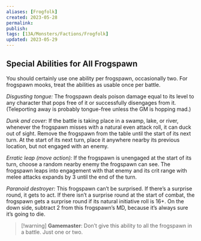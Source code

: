 ```yaml
---
aliases: [Frogfolk]
created: 2023-05-28
permalink: 
publish: 
tags: [13A/Monsters/Factions/Frogfolk]
updated: 2023-05-29
---
```


## Special Abilities for All Frogspawn

You should certainly use one ability per frogspawn, occasionally two. For frogspawn mooks, treat the abilities as usable once per battle.

*Disgusting tongue:* The frogspawn deals poison damage equal to its level to any character that pops free of it or successfully disengages from it. (Teleporting away is probably tongue-free unless the GM is hopping mad.)

*Dunk and cover:* If the battle is taking place in a swamp, lake, or river, whenever the frogspawn misses with a natural even attack roll, it can duck out of sight. Remove the frogspawn from the table until the start of its next turn. At the start of its next turn, place it anywhere nearby its previous location, but not engaged with an enemy.

*Erratic leap (move action):* If the frogspawn is unengaged at the start of its turn, choose a random nearby enemy the frogspawn can see. The frogspawn leaps into engagement with that enemy and its crit range with melee attacks expands by 3 until the end of the turn.

*Paranoid destroyer:* This frogspawn can’t be surprised. If there’s a surprise round, it gets to act. If there isn’t a surprise round at the start of combat, the frogspawn gets a surprise round if its natural initiative roll is 16+. On the down side, subtract 2 from this frogspawn’s MD, because it’s always sure it’s going to die. 

>[!warning] **Gamemaster**: Don’t give this ability to all the frogspawn in a battle. Just one or two.
